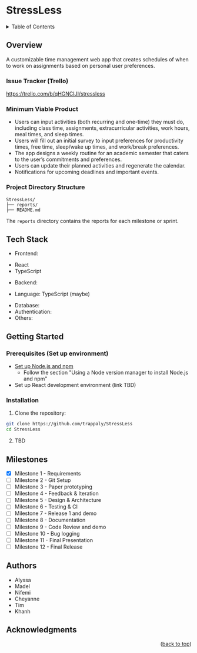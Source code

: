 <a id="readme-top"></a>

# StressLess

<details>
  <summary>Table of Contents</summary>
  <ol>
    <li>
      <a href="#overview">Overview</a>
      <ul>
        <li><a href="#issue-tracker">Issue Tracker</a></li>
        <li><a href="#minimum-viable-product">Minimum Viable Product</a></li>
        <li><a href="#project-directory-structure">Project Directory Structure</a></li>
      </ul>
    </li>
    <li><a href="#tech-stack">Tech Stack</a></li>
    <li>
      <a href="#getting-started">Getting Started</a>
      <ul>
        <li><a href="#prerequisites">Prerequisites</a></li>
        <li><a href="#installation">Installation</a></li>
      </ul>
    </li>
    <li><a href="#milestones">Milestones</a></li>
    <li><a href="#authors">Authors</a></li>
    <li><a href="#acknowledgments">Acknowledgments</a></li>
  </ol>
</details>

## Overview

A customizable time management web app that creates schedules of when to work on assignments based on personal user preferences.

### Issue Tracker (Trello)

https://trello.com/b/qHGNCIJI/stressless

### Minimum Viable Product

- Users can input activities (both recurring and one-time) they must do, including class time, assignments, extracurricular activities, work hours, meal times, and sleep times.
- Users will fill out an initial survey to input preferences for productivity times, free time, sleep/wake up times, and work/break preferences.
- The app designs a weekly routine for an academic semester that caters to the user’s commitments and preferences.
- Users can update their planned activities and regenerate the calendar.
- Notifications for upcoming deadlines and important events.

### Project Directory Structure

```
StressLess/
├── reports/
├── README.md
```

The `reports` directory contains the reports for each milestone or sprint.

## Tech Stack

- Frontend:
+   React
+   TypeScript
- Backend:
+   Language: TypeScript (maybe)
- Database:
- Authentication:
- Others:

## Getting Started

### Prerequisites (Set up environment)

- [Set up Node.js and npm](https://docs.npmjs.com/downloading-and-installing-node-js-and-npm)
  - Follow the section "Using a Node version manager to install Node.js and npm"
- Set up React development environment (link TBD)

### Installation

1. Clone the repository:

```bash
git clone https://github.com/trappaly/StressLess
cd StressLess
```

2. TBD

## Milestones

- [x] Milestone 1 - Requirements
- [ ] Milestone 2 - Git Setup
- [ ] Milestone 3 - Paper prototyping
- [ ] Milestone 4 - Feedback & Iteration
- [ ] Milestone 5 - Design & Architecture
- [ ] Milestone 6 - Testing & CI
- [ ] Milestone 7 - Release 1 and demo
- [ ] Milestone 8 - Documentation
- [ ] Milestone 9 - Code Review and demo
- [ ] Milestone 10 - Bug logging
- [ ] Milestone 11 - Final Presentation
- [ ] Milestone 12 - Final Release

## Authors

- Alyssa
- Madel
- Nifemi
- Cheyanne
- Tim
- Khanh

## Acknowledgments

<p align="right">(<a href="#readme-top">back to top</a>)</p>
